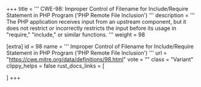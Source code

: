 +++
title = '''
CWE-98: Improper Control of Filename for Include/Require Statement in PHP Program ('PHP Remote File Inclusion')
'''
description	= '''
The PHP application receives input from an upstream component, but it does not restrict or incorrectly restricts the input before its usage in "require," "include," or similar functions.
'''
weight = 98

[extra]
id = 98
name = '''
Improper Control of Filename for Include/Require Statement in PHP Program ('PHP Remote File Inclusion')
'''
url = "https://cwe.mitre.org/data/definitions/98.html"
vote = ""
class = "Variant"
clippy_helps = false
rust_docs_links = [
	
]
+++

